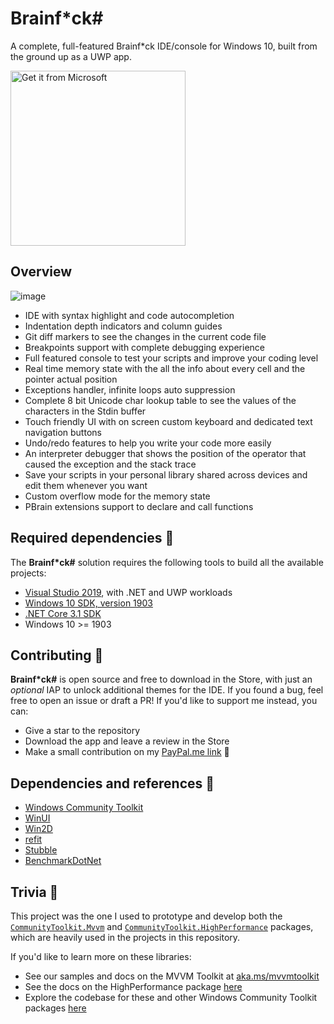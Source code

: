 # Brainf\*ck#
A complete, full-featured Brainf\*ck IDE/console for Windows 10, built from the ground up as a UWP app.

<a href="https://www.microsoft.com/store/apps/9nblgggzhvq5?cid=github"><img src="https://developer.microsoft.com/en-us/store/badges/images/English_get-it-from-MS.png" alt="Get it from Microsoft" width='280' /></a>

## Overview

![image](https://user-images.githubusercontent.com/10199417/92245082-1ade5300-eec4-11ea-96c3-faa56a9d3546.png)

* IDE with syntax highlight and code autocompletion
* Indentation depth indicators and column guides
* Git diff markers to see the changes in the current code file
* Breakpoints support with complete debugging experience
* Full featured console to test your scripts and improve your coding level
* Real time memory state with the all the info about every cell and the pointer actual position
* Exceptions handler, infinite loops auto suppression
* Complete 8 bit Unicode char lookup table to see the values of the characters in the Stdin buffer
* Touch friendly UI with on screen custom keyboard and dedicated text navigation buttons
* Undo/redo features to help you write your code more easily
* An interpreter debugger that shows the position of the operator that caused the exception and the stack trace
* Save your scripts in your personal library shared across devices and edit them whenever you want
* Custom overflow mode for the memory state
* PBrain extensions support to declare and call functions

## Required dependencies 🔧

The **Brainf\*ck#** solution requires the following tools to build all the available projects:

- [Visual Studio 2019](https://visualstudio.microsoft.com/downloads/), with .NET and UWP workloads
- [Windows 10 SDK, version 1903](https://developer.microsoft.com/en-us/windows/downloads/sdk-archive)
- [.NET Core 3.1 SDK](https://dotnet.microsoft.com/download/visual-studio-sdks)
- Windows 10 >= 1903

## Contributing 🙌

**Brainf\*ck#** is open source and free to download in the Store, with just an _optional_ IAP to unlock additional themes for the IDE. If you found a bug, feel free to open an issue or draft a PR! If you'd like to support me instead, you can:

 - Give a star to the repository
 - Download the app and leave a review in the Store
 - Make a small contribution on my [PayPal.me link](https://www.paypal.me/sergiopedri) 🍻

## Dependencies and references 🔖

- [Windows Community Toolkit](https://github.com/windows-toolkit/WindowsCommunityToolkit)
- [WinUI](https://github.com/Microsoft/microsoft-ui-xaml)
- [Win2D](https://github.com/microsoft/Win2D)
- [refit](https://github.com/reactiveui/refit)
- [Stubble](https://github.com/StubbleOrg/Stubble)
- [BenchmarkDotNet](https://github.com/dotnet/BenchmarkDotNet)

## Trivia 📖

This project was the one I used to prototype and develop both the [`CommunityToolkit.Mvvm`](https://www.nuget.org/packages/CommunityToolkit.Mvvm/) and [`CommunityToolkit.HighPerformance`](https://www.nuget.org/packages/CommunityToolkit.HighPerformance/) packages, which are heavily used in the projects in this repository.

If you'd like to learn more on these libraries:

- See our samples and docs on the MVVM Toolkit at [aka.ms/mvvmtoolkit](https://aka.ms/mvvmtoolkit)
- See the docs on the HighPerformance package [here](https://docs.microsoft.com/windows/communitytoolkit/high-performance/introduction)
- Explore the codebase for these and other Windows Community Toolkit packages [here](https://aka.ms/wct)
